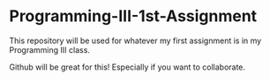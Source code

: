 # Programming-III-1st-Assignment

This repository will be used for whatever my first assignment is in my Programming III class.

Github will be great for this! Especially if you want to collaborate.
